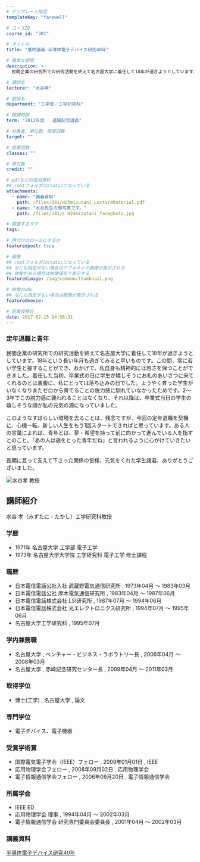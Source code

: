 ```yaml
---
# テンプレート指定
templateKey: "farewell"

# コースID
course_id: "381"

# タイトル
title: "最終講義-半導体電子デバイス研究40年"

# 簡単な説明
description: >-
  民間企業の研究所での研究活動を終えて名古屋大学に着任して18年が過ぎようとしています。18年という長い年月も過ぎてみると早いものです。この間、常に若い学生と接することができ、おかげで、私自身も精神...

# 講師名
lecturer: "水谷孝"

# 部局名
department: "工学部／工学研究科"

# 開講時限
term: "2012年度	退職記念講義"

# 対象者、単位数、授業回数
target: ""

# 授業回数
classes: ""

# 単位数
credit: ""

# pdfなどの追加資料
## rootフォルダはstaticになっている
attachments: 
  - name: "講義資料" 
    path: /files/381/H25mizutani_LectureMaterial.pdf
  - name: "水谷先生の顔写真です。" 
    path: /files/381/s_H24mizutani_facephoto.jpg

# 関連するタグ
tags:

# 色付けのロールにするか
featuredpost: true

# 画像
## rootフォルダはstaticになっている
## なにも指定がない場合はデフォルトの画像が表示される
## 映像がある場合は映像優先で表示する
featuredimage: /img/common/thumbnail.png

# 映像のURL
## なにも指定がない場合は画像が表示される
featuredmovie: 

# 記事投稿日
date: 2017-02-15 14:56:31
---
```


### 定年退職と青年

民間企業の研究所での研究活動を終えて名古屋大学に着任して18年が過ぎようとしています。18年という長い年月も過ぎてみると早いものです。この間、常に若い学生と接することができ、おかげで、私自身も精神的には若さを保つことができました。着任した当初、卒業式の日に学生が嬉しそうにお礼のあいさつに来てくれるのとは裏腹に、私にとっては落ち込みの日でした。ようやく育った学生がいなくなりまたゼロから育てることの脱力感に馴れていなかったためです。2〜3年でこの脱力感に襲われることはなくなり、それ以降は、卒業式当日の学生の嬉しそうな顔が私の元気の源になっていました。

このようなすばらしい環境を去ることは、残念ですが、今回の定年退職を契機に、心機一転、新しい人生をもう1回スタートできればと思っています。ある人の言葉によれば、青年とは、夢・希望を持って前に向かって進んでいる人を指すとのこと。「あの人は歳をとった青年だね」と言われるように心がけていきたいと思っています。

長期に亘って支えて下さった関係の皆様、元気をくれた学生諸君、ありがとうございました。


![水谷孝 教授](/files/381/s_H24mizutani_facephoto.jpg) 
## 講師紹介

水谷 孝（みずたに・たかし）工学研究科教授

### 学歴

* 1971年 名古屋大学 工学部 電子工学
* 1973年 名古屋大学大学院 工学研究科 電子工学 修士課程

### 職歴

* 日本電信電話公社入社 武蔵野電気通信研究所 , 1973年04月 〜 1983年03月
* 日本電信電話公社 厚木電気通信研究所 , 1983年04月 〜 1987年06月
* 日本電信電話株式会社 LSI研究所 , 1987年07月 〜 1994年06月
* 日本電信電話株式会社 光エレクトロニクス研究所 , 1994年07月 〜 1995年06月
* 名古屋大学工学研究科 , 1995年07月

### 学内兼務職

* 名古屋大学 , ベンチャー・ビジネス・ラボラトリー長 , 2006年04月 〜 2008年03月
* 名古屋大学 , 赤崎記念研究センター長 , 2009年04月 〜 2011年03月

### 取得学位

* 博士(工学) , 名古屋大学 , 論文

### 専門学位

* 電子デバイス、電子機器

### 受賞学術賞

* 国際電気電子学会（IEEE）フェロー , 2009年01月01日 , IEEE
* 応用物理学会フェロー , 2008年09月02日 , 応用物理学会
* 電子情報通信学会フェロー , 2006年09月20日 , 電子情報通信学会

### 所属学会

* IEEE ED
* 応用物理学会 理事 , 1994年04月 〜 2002年03月
* 電子情報通信学会 研究専門委員会委員長 , 2001年04月 〜 2002年03月


### 講義資料

[半導体電子デバイス研究40年](/files/381/H25mizutani_LectureMaterial.pdf) 
